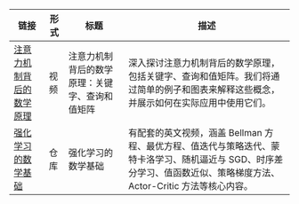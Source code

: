 | 链接                                                                  | 形式 | 标题                                           | 描述                                                                                                                                                                 |
| --------------------------------------------------------------------- | ---- | ---------------------------------------------- | -------------------------------------------------------------------------------------------------------------------------------------------------------------------- |
| [注意力机制背后的数学原理](https://www.bilibili.com/video/BV1...省略) | 视频 | 注意力机制背后的数学原理：关键字、查询和值矩阵 | 深入探讨注意力机制背后的数学原理，包括关键字、查询和值矩阵。我们将通过简单的例子和图表来解释这些概念，并展示如何在实际应用中使用它们。                               |
| [强化学习的数学基础](https://github.com/liuzhao1225/YouDub)           | 仓库 | 强化学习的数学基础                             | 有配套的英文视频，涵盖 Bellman 方程、最优方程、值迭代与策略迭代、蒙特卡洛学习、随机逼近与 SGD、时序差分学习、值函数近似、策略梯度方法、Actor-Critic 方法等核心内容。 |
